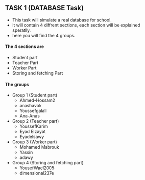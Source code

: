 ## TASK 1 (DATABASE Task)
- This task will simulate a real database for school.
- it will contain 4 diffrent sections, each section will be explained speratlly.
- here you will find the 4 groups.

#### The 4 sections are
- Student part
- Teacher Part
- Worker Part
- Storing and fetching Part

#### The groups
- Group 1 (Student part)
  - Ahmed-Hossam2
  - anashavok
  - Youssefgalall
  - Ana-Anas
- Group 2 (Teacher part)
  - YoussefKarim
  - Eyad Elzayat
  - Eyadelsawy
- Group 3 (Worker part)
  - Mohamed Mabrouk
  - Yassin
  - adawy
- Group 4 (Storing and fetching part)
  - YousefWael2005
  - dimensional237e

